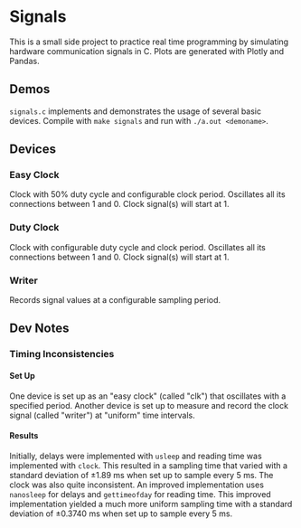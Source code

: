 # Signals

This is a small side project to practice real time programming by simulating hardware communication signals in C. Plots are generated with Plotly and Pandas.

## Demos
`signals.c` implements and demonstrates the usage of several basic devices. Compile with `make signals` and run with `./a.out <demoname>`.

## Devices

### Easy Clock
Clock with 50% duty cycle and configurable clock period. Oscillates all its connections between 1 and 0. Clock signal(s) will start at 1.

### Duty Clock
Clock with configurable duty cycle and clock period. Oscillates all its connections between 1 and 0. Clock signal(s) will start at 1.

### Writer
Records signal values at a configurable sampling period.

## Dev Notes

### Timing Inconsistencies

#### Set Up
One device is set up as an "easy clock" (called "clk") that oscillates with a specified period.
Another device is set up to measure and record the clock signal (called "writer") at "uniform" time intervals.

#### Results
Initially, delays were implemented with `usleep` and reading time was implemented with `clock`. This resulted in a sampling time that varied with a standard deviation of $\pm1.89$ ms when set up to sample every $5$ ms. The clock was also quite inconsistent. An improved implementation uses `nanosleep` for delays and `gettimeofday` for reading time. This improved implementation yielded a much more uniform sampling time with a standard deviation of $\pm0.3740$ ms when set up to sample every $5$ ms.
